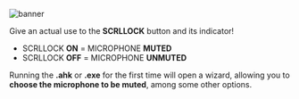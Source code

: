 ![banner](https://user-images.githubusercontent.com/99253347/153568198-97aa3e4e-360f-4841-a6ff-54ae09beca59.gif)  

Give an actual use to the **SCRLLOCK** button and its indicator!

- SCRLLOCK **ON** = MICROPHONE **MUTED**
- SCRLLOCK **OFF** = MICROPHONE **UNMUTED**

Running the **.ahk** or **.exe** for the first time will open a wizard, allowing you to **choose the microphone to be muted**, among some other options.




